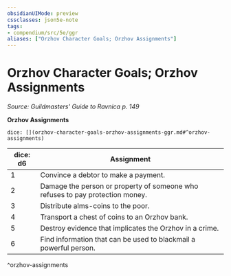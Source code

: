 ```yaml
---
obsidianUIMode: preview
cssclasses: json5e-note
tags:
- compendium/src/5e/ggr
aliases: ["Orzhov Character Goals; Orzhov Assignments"]
---
```

# Orzhov Character Goals; Orzhov Assignments
*Source: Guildmasters' Guide to Ravnica p. 149* 

**Orzhov Assignments**

`dice: [](orzhov-character-goals-orzhov-assignments-ggr.md#^orzhov-assignments)`

| dice: d6 | Assignment |
|----------|------------|
| 1 | Convince a debtor to make a payment. |
| 2 | Damage the person or property of someone who refuses to pay protection money. |
| 3 | Distribute alms-coins to the poor. |
| 4 | Transport a chest of coins to an Orzhov bank. |
| 5 | Destroy evidence that implicates the Orzhov in a crime. |
| 6 | Find information that can be used to blackmail a powerful person. |
^orzhov-assignments